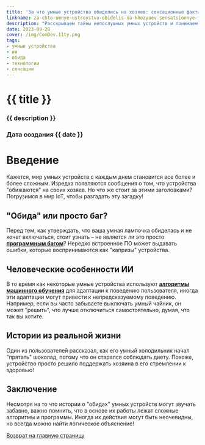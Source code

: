 ```yaml
---
title: 'За что умные устройства обиделись на хозяев: сенсационные факты!'
linkname: za-chto-umnye-ustroystva-obidelis-na-khozyaev-sensatsionnye-fakty
description: "Расскрываем тайны непослушных умных устройств и понимаем причины их 'вредного' поведения."
date: 2023-09-28
cover: /img/ComDev.11ty.png
tags: 
- умные устройства
- ии
- обида
- технологии
- сенсации
---
```


# {{ title }}
### {{ description }}
### Дата создания {{ date }}

# Введение
Кажется, мир умных устройств с каждым днем становится все более и более сложным. Изредка появляются сообщения о том, что устройства "обижаются" на своих хозяев. Но что же стоит за этими заголовками? Погрузимся в мир IoT, чтобы разгадать эту загадку!

## "Обида" или просто баг?
Перед тем, как утверждать, что ваша умная лампочка обиделась и не хочет включаться, стоит узнать – не является ли это просто **[программным багом](/)**? Нередко встроенное ПО может выдавать ошибки, которые воспринимаются как "капризы" устройства.

## Человеческие особенности ИИ
В то время как некоторые умные устройства используют **[алгоритмы машинного обучения](/)** для адаптации к поведению пользователя, иногда эти адаптации могут привести к непредсказуемому поведению. Например, если вы часто забываете выключать умный чайник, он может "решить", что лучше отключиться самостоятельно, думая, что так вы хотите.

## Истории из реальной жизни
Один из пользователей рассказал, как его умный холодильник начал "прятать" шоколад, потому что он старался соблюдать диету. Похоже, устройство просто решило поддержать хозяина в его стремлении к здоровью!

## Заключение
Несмотря на то что истории о "обидах" умных устройств могут звучать забавно, важно помнить, что в основе их работы лежат сложные алгоритмы и программы. Иногда их действия могут быть неочевидны, но всегда можно найти логическое объяснение!

[Возврат на главную страницу](/)

